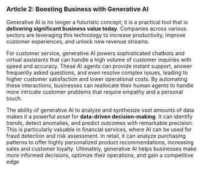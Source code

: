 ### Article 2: Boosting Business with Generative AI

Generative AI is no longer a futuristic concept; it is a practical tool that is **delivering significant business value today**. Companies across various sectors are leveraging this technology to increase productivity, improve customer experiences, and unlock new revenue streams.

For customer service, generative AI powers sophisticated chatbots and virtual assistants that can handle a high volume of customer inquiries with speed and accuracy. These AI agents can provide instant support, answer frequently asked questions, and even resolve complex issues, leading to higher customer satisfaction and lower operational costs. By automating these interactions, businesses can reallocate their human agents to handle more intricate customer problems that require empathy and a personal touch.

The ability of generative AI to analyze and synthesize vast amounts of data makes it a powerful asset for **data-driven decision-making**. It can identify trends, detect anomalies, and predict outcomes with remarkable precision. This is particularly valuable in financial services, where AI can be used for fraud detection and risk assessment. In retail, it can analyze purchasing patterns to offer highly personalized product recommendations, increasing sales and customer loyalty. Ultimately, generative AI helps businesses make more informed decisions, optimize their operations, and gain a competitive edge